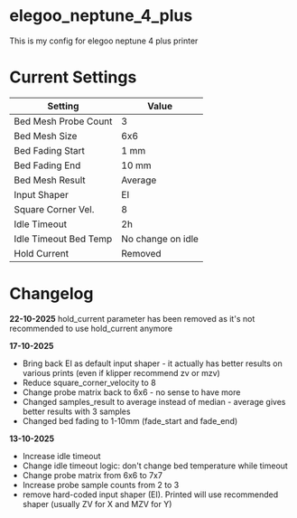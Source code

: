 # elegoo_neptune_4_plus

This is my config for elegoo neptune 4 plus printer

# Current Settings

| Setting               | Value             |
|-----------------------|-------------------|
| Bed Mesh Probe Count  | 3                 |
| Bed Mesh Size         | 6x6               |
| Bed Fading Start      | 1 mm              |
| Bed Fading End        | 10 mm             |
| Bed Mesh Result       | Average           |
| Input Shaper          | EI                |
| Square Corner Vel.    | 8                 |
| Idle Timeout          | 2h                |
| Idle Timeout Bed Temp | No change on idle |
| Hold Current          | Removed           |

# Changelog

**22-10-2025**
hold_current parameter has been removed as it's not recommended to use hold_current anymore

**17-10-2025**

- Bring back EI as default input shaper - it actually has better results on various prints (even if klipper recommend zv
  or mzv)
- Reduce square_corner_velocity to 8
- Change probe matrix back to 6x6 - no sense to have more
- Changed samples_result to average instead of median - average gives better results with 3 samples
- Changed bed fading to 1-10mm (fade_start and fade_end)

**13-10-2025**

- Increase idle timeout
- Change idle timeout logic: don't change bed temperature while timeout
- Change probe matrix from 6x6 to 7x7
- Increase probe sample counts from 2 to 3
- remove hard-coded input shaper (EI). Printed will use recommended shaper (usually ZV for X and MZV for Y)
